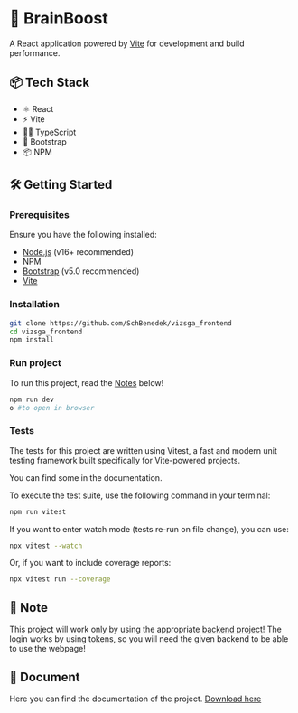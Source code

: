 # 🚀 BrainBoost

A React application powered by [Vite](https://vitejs.dev/) for development and build performance.

## 📦 Tech Stack

- ⚛️ React
- ⚡ Vite
- 🧑‍💻 TypeScript
- 🎨 Bootstrap
- 📦 NPM

## 🛠️ Getting Started

### Prerequisites

Ensure you have the following installed:

- [Node.js](https://nodejs.org/) (v16+ recommended)
- NPM
- [Bootstrap](https://getbootstrap.com/docs/5.0/getting-started/download/) (v5.0 recommended)
- [Vite](https://vite.dev)
 
### Installation

```bash
git clone https://github.com/SchBenedek/vizsga_frontend
cd vizsga_frontend
npm install
```

### Run project

To run this project, read the [Notes](Notes) below!

```bash
npm run dev
o #to open in browser
```

### Tests

The tests for this project are written using Vitest, a fast and modern unit testing framework built specifically for Vite-powered projects.

You can find some in the documentation.

To execute the test suite, use the following command in your terminal:
```bash
npm run vitest
```

If you want to enter watch mode (tests re-run on file change), you can use:
```bash
npx vitest --watch
```

Or, if you want to include coverage reports:
```bash
npx vitest run --coverage
```

## 📝 Note

This project will work only by using the appropriate [backend project](https://github.com/BenedekBogardi/backend)!
The login works by using tokens, so you will need the given backend to be able to use the webpage!

## 📃 Document

Here you can find the documentation of the project.
[Download here](https://github.com/SchBenedek/vizsga_frontend/blob/main/BrainBoost_Projekt_Dokumentacio.docx)
